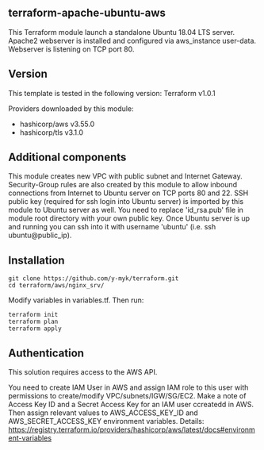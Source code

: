 ## terraform-apache-ubuntu-aws

This Terraform module launch a standalone Ubuntu 18.04 LTS server. Apache2 webserver is installed and configured via aws_instance user-data. Webserver is listening on TCP port 80.

## Version

This template is tested in the following version: Terraform v1.0.1

Providers downloaded by this module:

+ hashicorp/aws v3.55.0
+ hashicorp/tls v3.1.0

## Additional components

This module creates new VPC with public subnet and Internet Gateway. Security-Group rules are also created by this module to allow inbound connections from Internet to Ubuntu server on TCP ports 80 and 22. SSH public key (required for ssh login into Ubuntu server) is imported by this module to Ubuntu server as well. You need to replace 'id_rsa.pub' file in module root directory with your own public key. Once Ubuntu server is up and running you can ssh into it with username 'ubuntu' (i.e. ssh ubuntu@public_ip).

## Installation

```
git clone https://github.com/y-myk/terraform.git
cd terraform/aws/nginx_srv/
```

Modify variables in variables.tf. Then run:

```
terraform init
terraform plan
terraform apply
```

## Authentication

This solution requires access to the AWS API.

You need to create IAM User in AWS and assign IAM role to this user with permissions to create/modify VPC/subnets/IGW/SG/EC2. Make a note of Access Key ID and a Secret Access Key for an IAM user ccreatedd in AWS. Then assign relevant values to AWS_ACCESS_KEY_ID and AWS_SECRET_ACCESS_KEY environment variables. Details: https://registry.terraform.io/providers/hashicorp/aws/latest/docs#environment-variables


